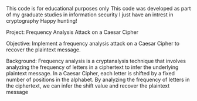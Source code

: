This code is for educational purposes only
This code was developed as part of my graduate studies in information security
I just have an  intrest in cryptography
Happy hunting!


Project: Frequency Analysis Attack on a Caesar Cipher

Objective: Implement a frequency analysis attack on a Caesar Cipher to recover the plaintext message.

Background: Frequency analysis is a cryptanalysis technique that involves analyzing the frequency of letters in a ciphertext to infer the underlying plaintext message. 
In a Caesar Cipher, each letter is shifted by a fixed number of positions in the alphabet. 
By analyzing the frequency of letters in the ciphertext, we can infer the shift value and recover the plaintext message
